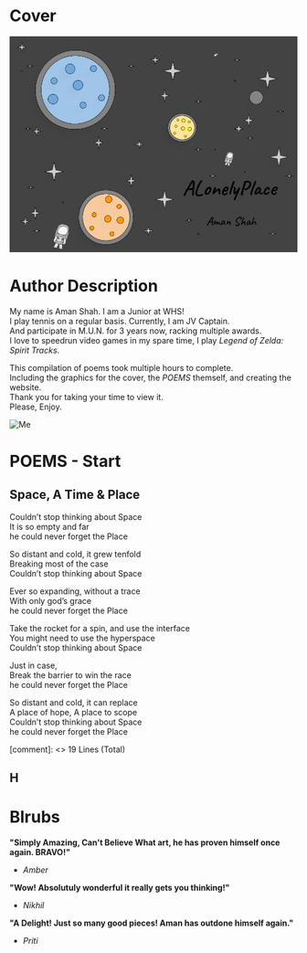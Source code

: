 
# Cover
![Cover](Cover.jpg)  
# Author Description 
My name is Aman Shah. I am a Junior at WHS!  
I play tennis on a regular basis. Currently, I am JV Captain.   
And participate in M.U.N. for 3 years now, racking multiple awards.  
I love to speedrun video games in my spare time, I play _Legend of Zelda: Spirit Tracks_.  
  
This compilation of poems took multiple hours to complete.  
Including the graphics for the cover, the _POEMS_ themself, and creating the website.  
Thank you for taking your time to view it.  
Please, Enjoy.

![Me](ortrait.jpeg)
# POEMS - Start
## Space, A Time & Place

Couldn’t stop thinking about Space  
It is so empty and far  
he could never forget the Place  
  
So distant and cold, it grew tenfold  
Breaking most of the case  
Couldn’t stop thinking about Space  
  
Ever so expanding, without a trace  
With only god’s grace  
he could never forget the Place  
  
Take the rocket for a spin, and use the interface  
You might need to use the hyperspace  
Couldn’t stop thinking about Space  
  
Just in case,  
Break the barrier to win the race  
he could never forget the Place  
  
So distant and cold, it can replace  
A place of hope, A place to scope  
Couldn’t stop thinking about Space  
he could never forget the Place  

[comment]: <> 19 Lines (Total)
## H

# Blrubs 
**"Simply Amazing, Can't Believe What art, he has proven himself once again. BRAVO!"**  
- _Amber_  
  
**"Wow! Absolutuly wonderful it really gets you thinking!"**  
- _Nikhil_  
  
**"A Delight! Just so many good pieces! Aman has outdone himself again."**  
-  _Priti_  
